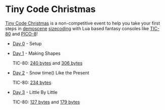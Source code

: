 # Tiny Code Christmas

[Tiny Code Christmas](https://tcc.lovebyte.party/) is a non-competitive event to help you take your first steps in [demoscene](https://en.wikipedia.org/wiki/Demoscene) [sizecoding](http://www.sizecoding.org/) with Lua based fantasy consoles like [TIC-80](https://tic80.com/) and [PICO-8](https://www.lexaloffle.com/pico-8.php)! 

- [Day 0](https://tcc.lovebyte.party/day0/) - Setup
- [Day 1](https://tcc.lovebyte.party/day1/) - Making Shapes

    TIC-80: [240 bytes](./day01/tic-80.md) and [306 bytes](./day01/tic-80-extended.md)
- [Day 2](https://tcc.lovebyte.party/day2/) - Snow time() Like the Present

    TIC-80: [234 bytes](./day02/tic-80.md)
- [Day 3](https://tcc.lovebyte.party/day3/) - Little By Little

    TIC-80: [127 bytes](./day03/tic-80.md) and [179 bytes](./day03/tic-80-extended.md)